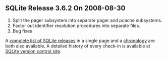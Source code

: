 ## SQLite Release 3\.6\.2 On 2008\-08\-30

1. Split the pager subsystem into separate pager and pcache subsystems.
2. Factor out identifier resolution procedures into separate files.
3. Bug fixes



A [complete list of SQLite releases](../changes.html)
 in a single page and a [chronology](../chronology.html) are both also available.
 A detailed history of every
 check\-in is available at
 [SQLite version control site](https://www.sqlite.org/src/timeline).


